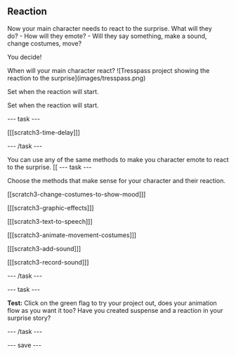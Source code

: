 ## Reaction

<div style="display: flex; flex-wrap: wrap">
<div style="flex-basis: 200px; flex-grow: 1; margin-right: 15px;">
Now your main character needs to react to the surprise. What will they do? 
- How will they emote? 
- Will they say something, make a sound, change costumes, move? 

You decide!
</div>
When will your main character react?
![Tresspass project showing the reaction to the surprise](images/tresspass.png)
</div>

Set when the reaction will start. 
</div>

Set when the reaction will start. 

--- task ---

[[[scratch3-time-delay]]]

--- /task ---

You can use any of the same methods to make you character emote to react to the surprise.
[[
--- task ---

Choose the methods that make sense for your character and their reaction. 

[[scratch3-change-costumes-to-show-mood]]]

[[[scratch3-graphic-effects]]]

[[[scratch3-text-to-speech]]]

[[[scratch3-animate-movement-costumes]]]

[[[scratch3-add-sound]]]

[[[scratch3-record-sound]]]

--- /task ---

--- task ---

**Test:** Click on the green flag to try your project out, does your animation flow as you want it too? Have you created suspense and a reaction in your surprise story? 

--- /task ---

--- save ---
